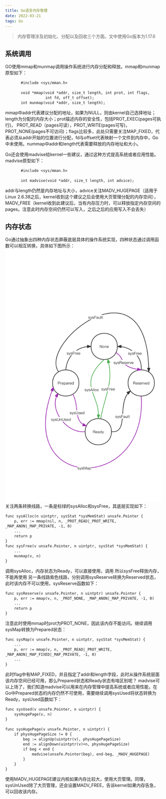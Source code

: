 ```yaml
---
title: Go语言内存管理
date: 2022-03-21
tags: Go
---
```

> 内存管理涉及初始化、分配以及回收三个方面。文中使用Go版本为1.17.6

## 系统调用

GO使用mmap和munmap调用操作系统进行内存分配和释放。mmap和munmap原型如下：
```
       #include <sys/mman.h>

       void *mmap(void *addr, size_t length, int prot, int flags,
                  int fd, off_t offset);
       int munmap(void *addr, size_t length);

```
mmap中addr代表建议分配的地址，如果为NULL，则由kernel自己选择地址；length为分配的内存大小；prot描述内存的安全性，包括PROT_EXEC(pages可执行)，
PROT_READ（pages可读），PROT_WRITE(pages可写)，PROT_NONE(pages不可访问)；flags比较多，此处只需要关注MAP_FIXED，代表必须从addr开始的位置进行分配，fd与offset代表映射一个文件到内存中，Go中未使用。nummap中addr和length代表需要释放的内存地址和大小。

Go还会使用madvise给kernel一些建议，通过这种方式提高系统或者应用性能。madvise原型如下：
```
       #include <sys/mman.h>

       int madvise(void *addr, size_t length, int advice);
```
addr与length仍然是内存地址与大小，advice关注MADV_HUGEPAGE（适用于Linux 2.6.38之后，kernel收到这个建议之后会使用大页管理分配的内存空间），MADV_FREE（kernel收到此建议后，当有内存压力时，可以释放指定内存空间的pages。注意此时内存空间仍然可以写入，之后之后的应用写入不会丢失）

## 内存状态

Go通过抽象出四种内存状态屏蔽底层具体的操作系统实现，四种状态通过调用函数可以相互转换，具体如下图所示：
![memory](/img/Go-memory-state.png)
关注两条转换线路，一条是标绿的sysAlloc和sysFree，其底层实现如下：
```
func sysAlloc(n uintptr, sysStat *sysMemStat) unsafe.Pointer {
	p, err := mmap(nil, n, _PROT_READ|_PROT_WRITE, _MAP_ANON|_MAP_PRIVATE, -1, 0)
    ...
	return p
}
func sysFree(v unsafe.Pointer, n uintptr, sysStat *sysMemStat) {
    ...
	munmap(v, n)
}
```
调用sysAlloc，内存状态为Ready，可以直接使用，调用 所以sysFree释放内存，不能再使用
另一条线路紫色线路，分别调用sysReserve转换为Reserved状态，此时该内存不可以使用，sysReserve函数如下：
```
func sysReserve(v unsafe.Pointer, n uintptr) unsafe.Pointer {
	p, err := mmap(v, n, _PROT_NONE, _MAP_ANON|_MAP_PRIVATE, -1, 0)
    ...
	return p
}
```
注意此时使用mmap时prot为PROT_NONE，因此该内存不能访问。继续调用sysMap转换为Prepared状态：
```
func sysMap(v unsafe.Pointer, n uintptr, sysStat *sysMemStat) {
    ...
	p, err := mmap(v, n, _PROT_READ|_PROT_WRITE, _MAP_ANON|_MAP_FIXED|_MAP_PRIVATE, -1, 0)
    ...
}
```
此时flag中有MAP_FIXED，并且指定了addr和length字段，此时从操作系统层面该内存空间已经可用，那么Prepared状态和Ready状态有啥区别呢？
madvise可以上场了，我们知道madvise可以用来在内存管理中提高系统或者应用性能，在Go中Prepared状态的内存仍然不可使用，需要继续调用sysUsed将状态转换为Ready，sysUsed函数如下：
```
func sysUsed(v unsafe.Pointer, n uintptr) {
	sysHugePage(v, n)
}

func sysHugePage(v unsafe.Pointer, n uintptr) {
	if physHugePageSize != 0 {
		beg := alignUp(uintptr(v), physHugePageSize)
		end := alignDown(uintptr(v)+n, physHugePageSize)
		if beg < end {
			madvise(unsafe.Pointer(beg), end-beg, _MADV_HUGEPAGE)
		}
	}
}
```
使用MADV_HUGEPAGE建议内核如果内存比较大，使用大页管理。同理，sysUnUsed除了大页管理，还会设置MADV_FREE，告诉kernel如果内存告急，可以回收该内存。


